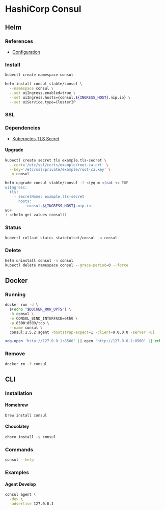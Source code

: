 # HashiCorp Consul

## Helm

### References

- [Configuration](https://github.com/helm/charts/tree/master/stable/consul#configuration)

### Install

```sh
kubectl create namespace consul
```

```sh
helm install consul stable/consul \
  --namespace consul \
  --set uiIngress.enabled=true \
  --set uiIngress.hosts={consul.${INGRESS_HOST}.nip.io} \
  --set uiService.type=ClusterIP
```

### SSL

### Dependencies

- [Kubernetes TLS Secret](/k8s-tls-secret.md)

#### Upgrade

```sh
kubectl create secret tls example.tls-secret \
  --cert='/etc/ssl/certs/example/root-ca.crt' \
  --key='/etc/ssl/private/example/root-ca.key' \
  -n consul
```

```sh
helm upgrade consul stable/consul -f <(yq m <(cat << EOF
uiIngress:
  tls:
    - secretName: example.tls-secret
      hosts:
        - consul.${INGRESS_HOST}.nip.io
EOF
) <(helm get values consul))
```

<!-- ### ACL

  --set acl.enabled=true \
  --set acl.masterToken="$(head -c 12 /dev/urandom | shasum | cut -d ' ' -f 1)" \
  --set acl.agentToken="$(head -c 12 /dev/urandom | shasum | cut -d ' ' -f 1)" -->

### Status

```sh
kubectl rollout status statefulset/consul -n consul
```

<!-- ### Secret

```sh
kubectl get secret consul-gossip-key \
  -o jsonpath='{.data.gossip-key}' \
  -n consul | \
    base64 --decode; echo
``` -->

### Delete

```sh
helm uninstall consul -n consul
kubectl delete namespace consul --grace-period=0 --force
```

## Docker

### Running

```sh
docker run -d \
  $(echo "$DOCKER_RUN_OPTS") \
  -h consul \
  -e CONSUL_BIND_INTERFACE=eth0 \
  -p 8500:8500/tcp \
  --name consul \
  consul:1.5.2 agent -bootstrap-expect=1 -client=0.0.0.0 -server -ui
```

```sh
xdg-open 'http://127.0.0.1:8500' || open 'http://127.0.0.1:8500' || echo -e '[INFO]\thttp://127.0.0.1:8500'
```

### Remove

```sh
docker rm -f consul
```

## CLI

### Installation

#### Homebrew

```sh
brew install consul
```

#### Chocolatey

```sh
choco install -y consul
```

### Commands

```sh
consul --help
```

### Examples

#### Agent Develop

```sh
consul agent \
  -dev \
  -advertise 127.0.0.1
```
